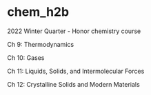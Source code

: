 # chem_h2b
2022 Winter Quarter - Honor chemistry course

Ch 9: Thermodynamics

Ch 10: Gases

Ch 11: Liquids, Solids, and Intermolecular Forces

Ch 12: Crystalline Solids and Modern Materials 
